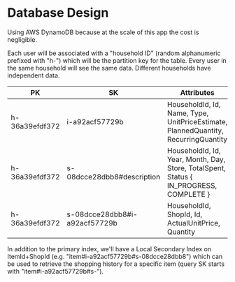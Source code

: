# Database Design

Using AWS DynamoDB because at the scale of this app the cost is negligible.

Each user will be associated with a "household ID" (random alphanumeric prefixed
with "h-") which will be the partition key for the table. Every user in the same
household will see the same data. Different households have independent data.

| PK             | SK                            | Attributes                                                                             |
|----------------|-------------------------------|----------------------------------------------------------------------------------------|
| h-36a39efdf372 | i-a92acf57729b                | HouseholdId, Id, Name, Type, UnitPriceEstimate, PlannedQuantity, RecurringQuantity     |
| h-36a39efdf372 | s-08dcce28dbb8#description    | HouseholdId, Id, Year, Month, Day, Store, TotalSpent, Status { IN_PROGRESS, COMPLETE } |
| h-36a39efdf372 | s-08dcce28dbb8#i-a92acf57729b | HouseholdId, ShopId, Id, ActualUnitPrice, Quantity                                     |

In addition to the primary index, we'll have a Local Secondary Index on
ItemId+ShopId (e.g. "item#i-a92acf57729b#s-08dcce28dbb8") which can be used to
retrieve the shopping history for a specific item (query SK starts with
"item#i-a92acf57729b#s-").
